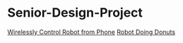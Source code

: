 # Senior-Design-Project

<a href="https://www.youtube.com/watch?v=RMe482g9gM4" target="_new">Wirelessly Control Robot from Phone</a>
<a href="https://www.youtube.com/watch?v=VAgJUVsnWZc" target="_new">Robot Doing Donuts</a>
